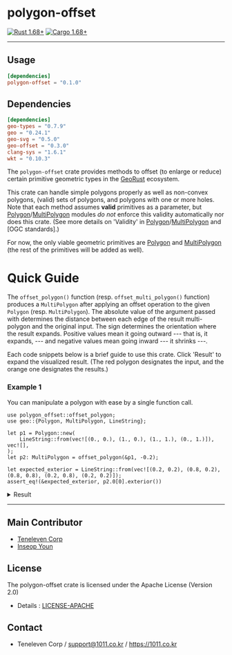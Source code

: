 # polygon-offset
[![Rust 1.68+](https://img.shields.io/badge/rust-1.68+-orange.svg)](https://www.rust-lang.org)
[![Cargo 1.68+](https://img.shields.io/badge/cargo-1.68+-blue.svg)](https://www.rust-lang.org)

---
## Usage
```toml
[dependencies]
polygon-offset = "0.1.0"
```

## Dependencies
```toml
[dependencies]
geo-types = "0.7.9"
geo = "0.24.1"
geo-svg = "0.5.0"
geo-offset = "0.3.0"
clang-sys = "1.6.1"
wkt = "0.10.3"
```

The `polygon-offset` crate provides methods to offset (to enlarge or reduce) certain 
primitive geometric types in the [GeoRust] ecosystem.

This crate can handle simple polygons properly as well as non-convex polygons, (valid) sets of polygons, and polygons with one or more holes.
Note that each method assumes **valid** primitives as a parameter, but [Polygon][Polygon module]/[MultiPolygon][MultiPolygon module] modules
*do not* enforce this validity automatically nor does this crate. (See more details on 'Validity' in [Polygon][Polygon module]/[MultiPolygon][MultiPolygon module]
 and [OGC standards].)

For now, the only viable geometric primitives are [Polygon][Polygon module] and [MultiPolygon][MultiPolygon module] (the rest of the primitives will be added as well).

# Quick Guide

The `offset_polygon()` function (resp. `offset_multi_polygon()` function) produces a `MultiPolygon` after applying
an offset operation to the given `Polygon` (resp. `MultiPolygon`). The absolute value of the argument passed with
determines the distance between each edge of the result multi-polygon and the original input. The sign determines the orientation
where the result expands. Positive values mean it going outward --- that is, it expands, --- and negative values mean going inward
--- it shrinks ---.

Each code snippets below is a brief guide to use this crate. Click 'Result' to expand the visualized result.
(The red polygon designates the input, and the orange one designates the results.)

### Example 1

You can manipulate a polygon with ease by a single function call.

```
use polygon_offset::offset_polygon;
use geo::{Polygon, MultiPolygon, LineString};

let p1 = Polygon::new(
    LineString::from(vec![(0., 0.), (1., 0.), (1., 1.), (0., 1.)]), vec![],
);
let p2: MultiPolygon = offset_polygon(&p1, -0.2);

let expected_exterior = LineString::from(vec![(0.2, 0.2), (0.8, 0.2), (0.8, 0.8), (0.2, 0.8), (0.2, 0.2)]);
assert_eq!(&expected_exterior, p2.0[0].exterior())

```
<details>
<summary style="cursor:pointer"> Result </summary>
<img src="./../../ex1.svg" style="padding: 25px 30%;"/>
</details>

---
## Main Contributor
 * [Teneleven Corp](https://1011.co.kr)
 * [Inseop Youn](https://github.com/pinebananais)


## License
The polygon-offset crate is licensed under the Apache License (Version 2.0)
 * Details : [LICENSE-APACHE](http://www.apache.org/licenses/LICENSE-2.0)

## Contact
 * Teneleven Corp / support@1011.co.kr / https://1011.co.kr

[GeoRust]: https://georust.org
[Polygon module]: https://docs.rs/geo/0.24.1/geo/geometry/struct.Polygon.html
[MultiPolygon module]: https://docs.rs/geo/0.24.1/geo/geometry/struct.MultiPolygon.html